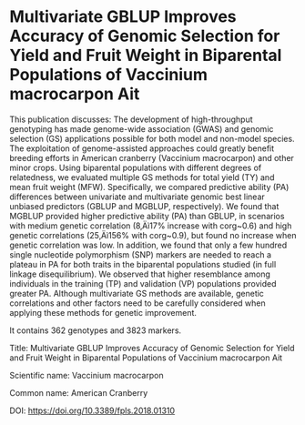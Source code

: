 # Multivariate GBLUP Improves Accuracy of Genomic Selection for Yield and Fruit Weight in Biparental Populations of Vaccinium macrocarpon Ait

This publication discusses: The development of high-throughput genotyping has made genome-wide association (GWAS) and genomic selection (GS) applications possible for both model and non-model species. The exploitation of genome-assisted approaches could greatly benefit breeding efforts in American cranberry (Vaccinium macrocarpon) and other minor crops. Using biparental populations with different degrees of relatedness, we evaluated multiple GS methods for total yield (TY) and mean fruit weight (MFW). Specifically, we compared predictive ability (PA) differences between univariate and multivariate genomic best linear unbiased predictors (GBLUP and MGBLUP, respectively). We found that MGBLUP provided higher predictive ability (PA) than GBLUP, in scenarios with medium genetic correlation (8‚Äì17% increase with corg~0.6) and high genetic correlations (25‚Äì156% with corg~0.9), but found no increase when genetic correlation was low. In addition, we found that only a few hundred single nucleotide polymorphism (SNP) markers are needed to reach a plateau in PA for both traits in the biparental populations studied (in full linkage disequilibrium). We observed that higher resemblance among individuals in the training (TP) and validation (VP) populations provided greater PA. Although multivariate GS methods are available, genetic correlations and other factors need to be carefully considered when applying these methods for genetic improvement.

It contains 362 genotypes and 3823 markers.

Title: Multivariate GBLUP Improves Accuracy of Genomic Selection for Yield and Fruit Weight in Biparental Populations of Vaccinium macrocarpon Ait

Scientific name: Vaccinium macrocarpon

Common name: American Cranberry

DOI: https://doi.org/10.3389/fpls.2018.01310


